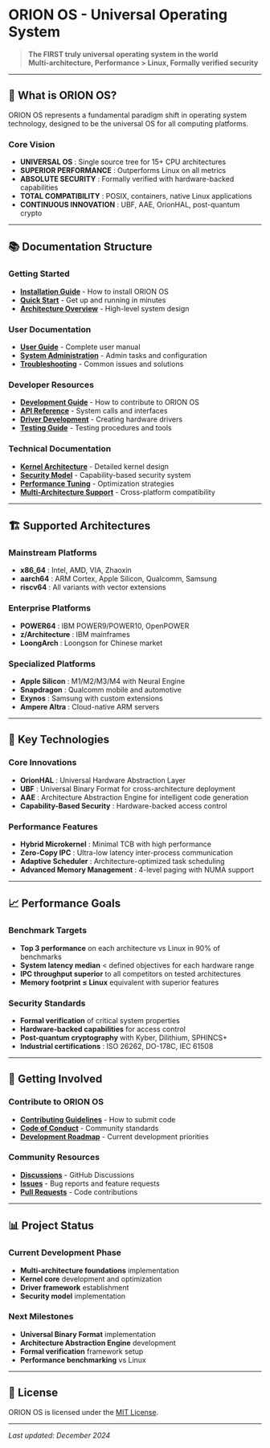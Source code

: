 # ORION OS - Universal Operating System

> **The FIRST truly universal operating system in the world**  
> **Multi-architecture, Performance > Linux, Formally verified security**

---

## 🚀 **What is ORION OS?**

ORION OS represents a fundamental paradigm shift in operating system technology, designed to be the universal OS for all computing platforms.

### **Core Vision**
- **UNIVERSAL OS** : Single source tree for 15+ CPU architectures
- **SUPERIOR PERFORMANCE** : Outperforms Linux on all metrics
- **ABSOLUTE SECURITY** : Formally verified with hardware-backed capabilities
- **TOTAL COMPATIBILITY** : POSIX, containers, native Linux applications
- **CONTINUOUS INNOVATION** : UBF, AAE, OrionHAL, post-quantum crypto

---

## 📚 **Documentation Structure**

### **Getting Started**
- **[Installation Guide](Installation-Guide)** - How to install ORION OS
- **[Quick Start](Quick-Start)** - Get up and running in minutes
- **[Architecture Overview](Architecture-Overview)** - High-level system design

### **User Documentation**
- **[User Guide](User-Guide)** - Complete user manual
- **[System Administration](System-Administration)** - Admin tasks and configuration
- **[Troubleshooting](Troubleshooting)** - Common issues and solutions

### **Developer Resources**
- **[Development Guide](Development-Guide)** - How to contribute to ORION OS
- **[API Reference](API-Reference)** - System calls and interfaces
- **[Driver Development](Driver-Development)** - Creating hardware drivers
- **[Testing Guide](Testing-Guide)** - Testing procedures and tools

### **Technical Documentation**
- **[Kernel Architecture](Kernel-Architecture)** - Detailed kernel design
- **[Security Model](Security-Model)** - Capability-based security system
- **[Performance Tuning](Performance-Tuning)** - Optimization strategies
- **[Multi-Architecture Support](Multi-Architecture-Support)** - Cross-platform compatibility

---

## 🏗️ **Supported Architectures**

### **Mainstream Platforms**
- **x86_64** : Intel, AMD, VIA, Zhaoxin
- **aarch64** : ARM Cortex, Apple Silicon, Qualcomm, Samsung
- **riscv64** : All variants with vector extensions

### **Enterprise Platforms**
- **POWER64** : IBM POWER9/POWER10, OpenPOWER
- **z/Architecture** : IBM mainframes
- **LoongArch** : Loongson for Chinese market

### **Specialized Platforms**
- **Apple Silicon** : M1/M2/M3/M4 with Neural Engine
- **Snapdragon** : Qualcomm mobile and automotive
- **Exynos** : Samsung with custom extensions
- **Ampere Altra** : Cloud-native ARM servers

---

## 🔧 **Key Technologies**

### **Core Innovations**
- **OrionHAL** : Universal Hardware Abstraction Layer
- **UBF** : Universal Binary Format for cross-architecture deployment
- **AAE** : Architecture Abstraction Engine for intelligent code generation
- **Capability-Based Security** : Hardware-backed access control

### **Performance Features**
- **Hybrid Microkernel** : Minimal TCB with high performance
- **Zero-Copy IPC** : Ultra-low latency inter-process communication
- **Adaptive Scheduler** : Architecture-optimized task scheduling
- **Advanced Memory Management** : 4-level paging with NUMA support

---

## 📈 **Performance Goals**

### **Benchmark Targets**
- **Top 3 performance** on each architecture vs Linux in 90% of benchmarks
- **System latency median** < defined objectives for each hardware range
- **IPC throughput superior** to all competitors on tested architectures
- **Memory footprint ≤ Linux** equivalent with superior features

### **Security Standards**
- **Formal verification** of critical system properties
- **Hardware-backed capabilities** for access control
- **Post-quantum cryptography** with Kyber, Dilithium, SPHINCS+
- **Industrial certifications** : ISO 26262, DO-178C, IEC 61508

---

## 🤝 **Getting Involved**

### **Contribute to ORION OS**
- **[Contributing Guidelines](Contributing-Guidelines)** - How to submit code
- **[Code of Conduct](Code-of-Conduct)** - Community standards
- **[Development Roadmap](Development-Roadmap)** - Current development priorities

### **Community Resources**
- **[Discussions](https://github.com/iyotee/Orion/discussions)** - GitHub Discussions
- **[Issues](https://github.com/iyotee/Orion/issues)** - Bug reports and feature requests
- **[Pull Requests](https://github.com/iyotee/Orion/pulls)** - Code contributions

---

## 📊 **Project Status**

### **Current Development Phase**
- **Multi-architecture foundations** implementation
- **Kernel core** development and optimization
- **Driver framework** establishment
- **Security model** implementation

### **Next Milestones**
- **Universal Binary Format** implementation
- **Architecture Abstraction Engine** development
- **Formal verification** framework setup
- **Performance benchmarking** vs Linux

---

## 📄 **License**

ORION OS is licensed under the [MIT License](https://github.com/iyotee/Orion/blob/main/LICENSE).

---

*Last updated: December 2024*
